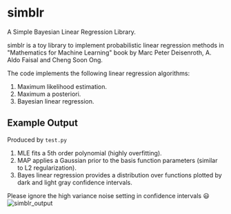# simblr
A Simple Bayesian Linear Regression Library.

simblr is a toy library to implement probabilistic linear regression methods in "Mathematics for Machine Learning" book by Marc Peter Deisenroth, A. Aldo Faisal and Cheng Soon Ong.

The code implements the following linear regression algorithms:
1. Maximum likelihood estimation.
2. Maximum a posteriori.
3. Bayesian linear regression.

## Example Output
Produced by `test.py`
1. MLE fits a 5th order polynomial (highly overfitting).
2. MAP applies a Gaussian prior to the basis function parameters (similar to L2 regularization).
3. Bayes linear regression provides a distribution over functions plotted by dark and light gray confidence intervals.

Please ignore the high variance noise setting in confidence intervals 😃
![simblr_output](https://user-images.githubusercontent.com/70483607/109927693-43a5a080-7ccd-11eb-8724-08f3ed096673.png)

